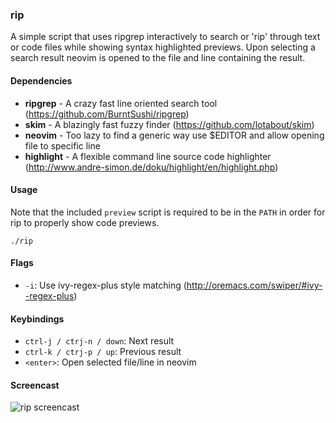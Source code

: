 ### rip

A simple script that uses ripgrep interactively to search or 'rip' through text or code files while
showing syntax highlighted previews. Upon selecting a search result neovim is opened to the file and
line containing the result.

#### Dependencies

* **ripgrep** - A crazy fast line oriented search tool (https://github.com/BurntSushi/ripgrep)
* **skim** - A blazingly fast fuzzy finder (https://github.com/lotabout/skim)
* **neovim** - Too lazy to find a generic way use $EDITOR and allow opening file to specific line
* **highlight** - A flexible command line source code highlighter (http://www.andre-simon.de/doku/highlight/en/highlight.php)

#### Usage

Note that the included `preview` script is required to be in the `PATH` in order for rip to properly
show code previews.

    ./rip

#### Flags

* `-i`: Use ivy-regex-plus style matching (http://oremacs.com/swiper/#ivy--regex-plus)

#### Keybindings

* `ctrl-j / ctrj-n / down`: Next result
* `ctrl-k / ctrj-p / up`: Previous result
* `<enter>`: Open selected file/line in neovim

#### Screencast

![rip screencast](http://drop.bryan.sh/ETrpU7KkH5--rip.gif)
